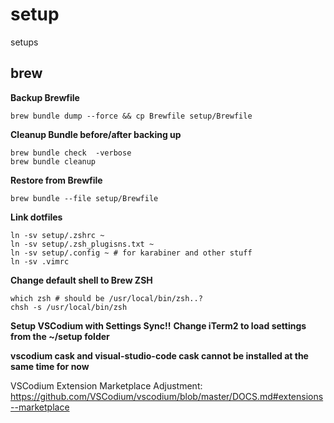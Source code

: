# setup
setups

## brew

**Backup Brewfile**
```
brew bundle dump --force && cp Brewfile setup/Brewfile
```
**Cleanup Bundle before/after backing up**
```
brew bundle check  -verbose
brew bundle cleanup
```
**Restore from Brewfile**
```
brew bundle --file setup/Brewfile
```
**Link dotfiles**
```
ln -sv setup/.zshrc ~
ln -sv setup/.zsh_plugisns.txt ~
ln -sv setup/.config ~ # for karabiner and other stuff
ln -sv .vimrc
```
**Change default shell to Brew ZSH**
```
which zsh # should be /usr/local/bin/zsh..?
chsh -s /usr/local/bin/zsh
```

**Setup VSCodium with Settings Sync!!**
**Change iTerm2 to load settings from the ~/setup folder**

**vscodium cask and visual-studio-code cask cannot be installed at the same time for now**

VSCodium Extension Marketplace Adjustment:
https://github.com/VSCodium/vscodium/blob/master/DOCS.md#extensions--marketplace
